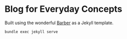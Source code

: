 # Blog for Everyday Concepts

Built using the wonderful [Barber](https://raw.githubusercontent.com/samesies/barber-jekyll) as a Jekyll template.

```bash
bundle exec jekyll serve
```
